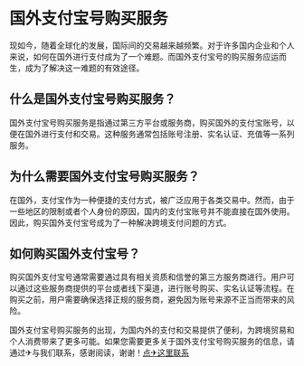 # 国外支付宝号购买服务

现如今，随着全球化的发展，国际间的交易越来越频繁。对于许多国内企业和个人来说，如何在国外进行支付成为了一个难题。而国外支付宝号的购买服务应运而生，成为了解决这一难题的有效途径。

## 什么是国外支付宝号购买服务？

国外支付宝号购买服务是指通过第三方平台或服务商，购买国外的支付宝账号，以便在国外进行支付和交易。这种服务通常包括账号注册、实名认证、充值等一系列服务。

## 为什么需要国外支付宝号购买服务？

在国外，支付宝作为一种便捷的支付方式，被广泛应用于各类交易中。然而，由于一些地区的限制或者个人身份的原因，国内的支付宝账号并不能直接在国外使用。因此，购买国外支付宝号成为了一种解决跨境支付问题的方式。

## 如何购买国外支付宝号？

购买国外支付宝号通常需要通过具有相关资质和信誉的第三方服务商进行。用户可以通过这些服务商提供的平台或者线下渠道，进行账号购买、实名认证等流程。在购买之前，用户需要确保选择正规的服务商，避免因为账号来源不正当而带来的风险。

国外支付宝号购买服务的出现，为国内外的支付和交易提供了便利，为跨境贸易和个人消费带来了更多可能。如果您需要更多关于国外支付宝号购买服务的信息，请通过✈与我们联系，感谢阅读，谢谢！[点✈这里联系](https://w.k02.cc)